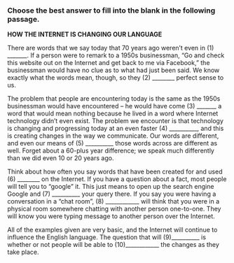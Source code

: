 ### Choose the best answer to fill into the blank in the following passage.
**HOW THE INTERNET IS CHANGING OUR LANGUAGE**

There are words that we say today that 70 years ago weren’t even in (1) _______. If a person
were to remark to a 1950s businessman, “Go and check this website out on the Internet and get
back to me via Facebook,” the businessman would have no clue as to what had just been said.
We know exactly what the words mean, though, so they (2) ________ perfect sense to us.

The problem that people are encountering today is the same as the 1950s businessman would
have encountered – he would have come (3) _______ a word that would mean nothing because
he lived in a word where Internet technology didn’t even exist. The problem we encounter is
that technology is changing and progressing today at an even faster (4) __________, and this is
creating changes in the way we communicate. Our words are different, and even our means of
(5) __________ those words across are different as well. Forget about a 60-plus year difference;
we speak much differently than we did even 10 or 20 years ago.

Think about how often you say words that have been created for and used (6) ________ on the
Internet. If you have a question about a fact, most people will tell you to “google” it. This just
means to open up the search engine Google and (7) __________ your query there. If you say
you were having a conversation in a “chat room”, (8) ____________ will think that you were in
a physical room somewhere chatting with another person one-to-one. They will know you were
typing message to another person over the Internet.

All of the examples given are very basic, and the Internet will continue to influence the English
language. The question that will (9)__________ is whether or not people will be able to
(10)____________ the changes as they take place.
